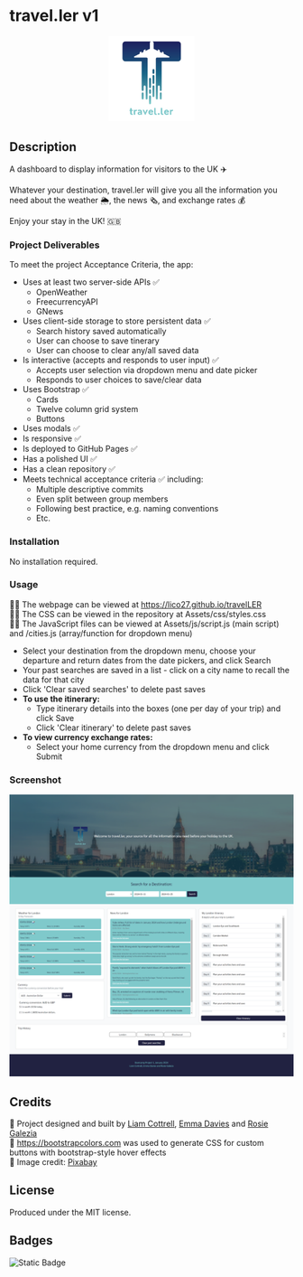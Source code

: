 # travel.ler v1

<p align="center"> <img src="Assets/images/logo.png" width="30%"> </p>

## Description
A dashboard to display information for visitors to the UK :airplane:

Whatever your destination, travel.ler will give you all the information you need about the weather 🌦, the news 🗞️, and exchange rates 💰

Enjoy your stay in the UK! 🇬🇧

### Project Deliverables
To meet the project Acceptance Criteria, the app:
- Uses at least two server-side APIs ✅ 
  - OpenWeather
  - FreecurrencyAPI
  - GNews
- Uses client-side storage to store persistent data ✅ 
  - Search history saved automatically
  - User can choose to save tinerary
  - User can choose to clear any/all saved data
- Is interactive (accepts and responds to user input) ✅ 
  - Accepts user selection via dropdown menu and date picker
  - Responds to user choices to save/clear data
- Uses Bootstrap ✅ 
  - Cards
  - Twelve column grid system
  - Buttons
- Uses modals ✅ 
- Is responsive ✅ 
- Is deployed to GitHub Pages ✅ 
- Has a polished UI ✅
- Has a clean repository ✅
- Meets technical acceptance criteria ✅ including:
  - Multiple descriptive commits
  - Even split between group members
  - Following best practice, e.g. naming conventions
  - Etc.

### Installation
No installation required.

### Usage
👨‍💻 The webpage can be viewed at https://lico27.github.io/travelLER<br/>
👨‍💻 The CSS can be viewed in the repository at Assets/css/styles.css<br/>
👨‍💻 The JavaScript files can be viewed at Assets/js/script.js (main script) and /cities.js (array/function for dropdown menu)

- Select your destination from the dropdown menu, choose your departure and return dates from the date pickers, and click Search
- Your past searches are saved in a list - click on a city name to recall the data for that city
- Click 'Clear saved searches' to delete past saves
- **To use the itinerary:** 
  - Type itinerary details into the boxes (one per day of your trip) and click Save
  - Click 'Clear itinerary' to delete past saves
- **To view currency exchange rates:**
  - Select your home currency from the dropdown menu and click Submit

### Screenshot
![Screenshot of completed project](./Assets/images/travel.ler-screenshot.png)

## Credits
👏 Project designed and built by [Liam Cottrell](https://github.com/lico27), [Emma Davies](https://github.com/E-Davies) and [Rosie Galezia](https://github.com/rosiegalezia)<br/>
👏 https://bootstrapcolors.com was used to generate CSS for custom buttons with bootstrap-style hover effects<br/>
👏 Image credit: [Pixabay](https://www.pexels.com/photo/big-ben-bridge-castle-city-460672/)

## License
Produced under the MIT license.

## Badges
![Static Badge](https://img.shields.io/badge/project-complete-brightgreen)
